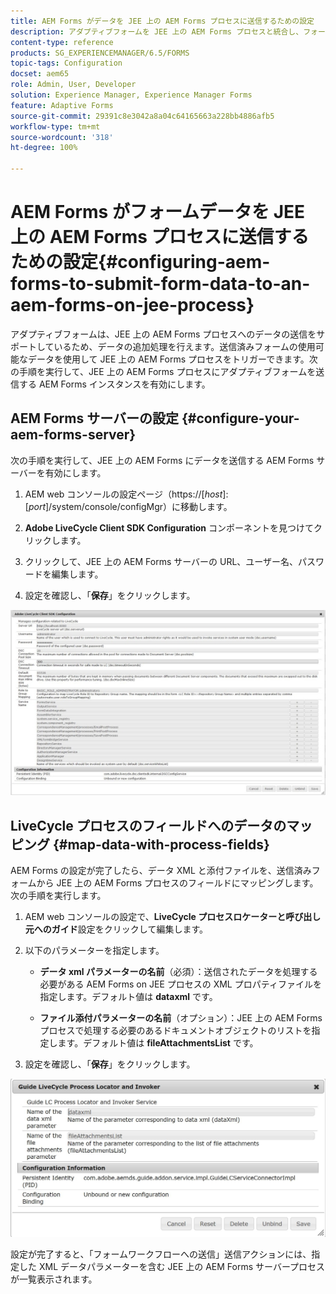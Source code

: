 ```yaml
---
title: AEM Forms がデータを JEE 上の AEM Forms プロセスに送信するための設定
description: アダプティブフォームを JEE 上の AEM Forms プロセスと統合し、フォームデータを処理します。
content-type: reference
products: SG_EXPERIENCEMANAGER/6.5/FORMS
topic-tags: Configuration
docset: aem65
role: Admin, User, Developer
solution: Experience Manager, Experience Manager Forms
feature: Adaptive Forms
source-git-commit: 29391c8e3042a8a04c64165663a228bb4886afb5
workflow-type: tm+mt
source-wordcount: '318'
ht-degree: 100%

---
```


# AEM Forms がフォームデータを JEE 上の AEM Forms プロセスに送信するための設定{#configuring-aem-forms-to-submit-form-data-to-an-aem-forms-on-jee-process}

アダプティブフォームは、JEE 上の AEM Forms プロセスへのデータの送信をサポートしているため、データの追加処理を行えます。送信済みフォームの使用可能なデータを使用して JEE 上の AEM Forms プロセスをトリガーできます。次の手順を実行して、JEE 上の AEM Forms プロセスにアダプティブフォームを送信する AEM Forms インスタンスを有効にします。

## AEM Forms サーバーの設定 {#configure-your-aem-forms-server}

次の手順を実行して、JEE 上の AEM Forms にデータを送信する AEM Forms サーバーを有効にします。

1. AEM web コンソールの設定ページ（https://[*host*]:[*port*]/system/console/configMgr）に移動します。

1. **Adobe LiveCycle Client SDK Configuration** コンポーネントを見つけてクリックします。
1. クリックして、JEE 上の AEM Forms サーバーの URL、ユーザー名、パスワードを編集します。
1. 設定を確認し、「**保存**」をクリックします。

![Adobe LiveCycle Client SDK 設定](assets/clientsdkconfiguration.jpg)

## LiveCycle プロセスのフィールドへのデータのマッピング {#map-data-with-process-fields}

AEM Forms の設定が完了したら、データ XML と添付ファイルを、送信済みフォームから JEE 上の AEM Forms プロセスのフィールドにマッピングします。次の手順を実行します。

1. AEM web コンソールの設定で、**LiveCycle プロセスロケーターと呼び出し元へのガイド**&#x200B;設定をクリックして編集します。
1. 以下のパラメーターを指定します。

   * **データ xml パラメーターの名前**（必須）：送信されたデータを処理する必要がある AEM Forms on JEE プロセスの XML プロパティファイルを指定します。デフォルト値は **dataxml** です。

   * **ファイル添付パラメーターの名前**（オプション）：JEE 上の AEM Forms プロセスで処理する必要のあるドキュメントオブジェクトのリストを指定します。デフォルト値は **fileAttachmentsList** です。

1. 設定を確認し、「**保存**」をクリックします。

![Guide LiveCycle Process Locator and Invoker](assets/test3.jpg)

設定が完了すると、「フォームワークフローへの送信」送信アクションには、指定した XML データパラメーターを含む JEE 上の AEM Forms サーバープロセスが一覧表示されます。
